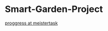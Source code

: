# Smart-Garden-Project

[proggress at meistertask](https://www.meistertask.com/app/project/nBCGRtXx/iot-smart-garden)
